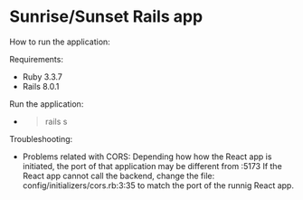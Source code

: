 # Sunrise/Sunset Rails app

How to run the application:

Requirements:

- Ruby 3.3.7
- Rails 8.0.1

Run the application:

- > rails s

Troubleshooting:

- Problems related with CORS:
  Depending how how the React app is initiated, the port of that application may be different from :5173
  If the React app cannot call the backend, change the file: config/initializers/cors.rb:3:35 to match the port of the runnig React app.
